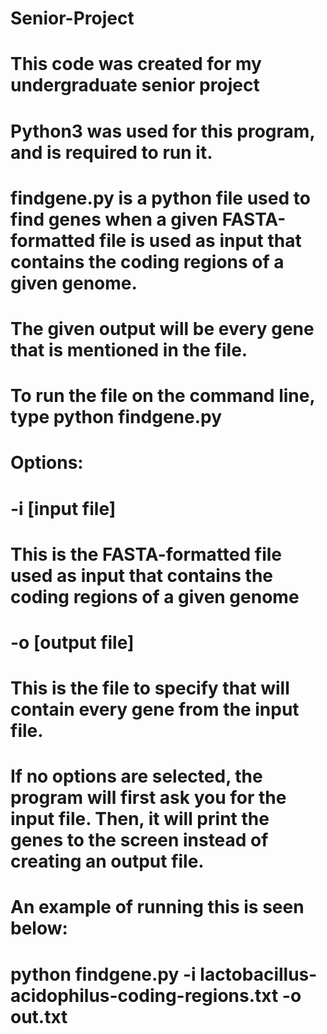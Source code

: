 # Senior-Project
# This code was created for my undergraduate senior project
# Python3 was used for this program, and is required to run it.
# findgene.py is a python file used to find genes when a given FASTA-formatted file is used as input that contains the coding regions of a given genome.
# The given output will be every gene that is mentioned in the file.
# To run the file on the command line, type python findgene.py
# Options:
# -i [input file]
# This is the FASTA-formatted file used as input that contains the coding regions of a given genome
# -o [output file]
# This is the file to specify that will contain every gene from the input file.
# If no options are selected, the program will first ask you for the input file. Then, it will print the genes to the screen instead of creating an output file.
# An example of running this is seen below:
# python findgene.py -i lactobacillus-acidophilus-coding-regions.txt -o out.txt
